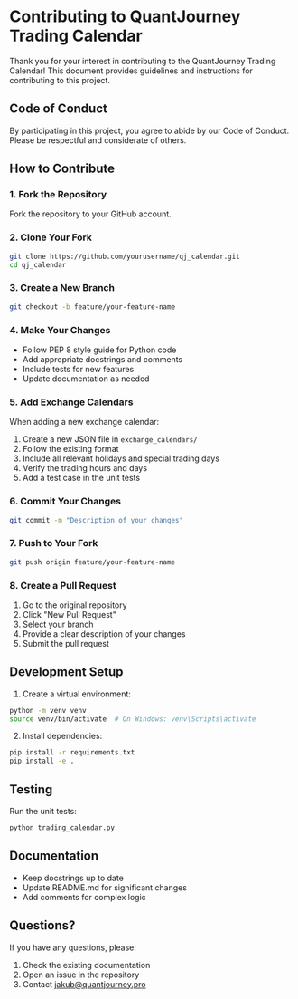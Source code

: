 # Contributing to QuantJourney Trading Calendar

Thank you for your interest in contributing to the QuantJourney Trading Calendar! This document provides guidelines and instructions for contributing to this project.

## Code of Conduct

By participating in this project, you agree to abide by our Code of Conduct. Please be respectful and considerate of others.

## How to Contribute

### 1. Fork the Repository
Fork the repository to your GitHub account.

### 2. Clone Your Fork
```bash
git clone https://github.com/yourusername/qj_calendar.git
cd qj_calendar
```

### 3. Create a New Branch
```bash
git checkout -b feature/your-feature-name
```

### 4. Make Your Changes
- Follow PEP 8 style guide for Python code
- Add appropriate docstrings and comments
- Include tests for new features
- Update documentation as needed

### 5. Add Exchange Calendars
When adding a new exchange calendar:
1. Create a new JSON file in `exchange_calendars/`
2. Follow the existing format
3. Include all relevant holidays and special trading days
4. Verify the trading hours and days
5. Add a test case in the unit tests

### 6. Commit Your Changes
```bash
git commit -m "Description of your changes"
```

### 7. Push to Your Fork
```bash
git push origin feature/your-feature-name
```

### 8. Create a Pull Request
1. Go to the original repository
2. Click "New Pull Request"
3. Select your branch
4. Provide a clear description of your changes
5. Submit the pull request

## Development Setup

1. Create a virtual environment:
```bash
python -m venv venv
source venv/bin/activate  # On Windows: venv\Scripts\activate
```

2. Install dependencies:
```bash
pip install -r requirements.txt
pip install -e .
```

## Testing

Run the unit tests:
```bash
python trading_calendar.py
```

## Documentation

- Keep docstrings up to date
- Update README.md for significant changes
- Add comments for complex logic

## Questions?

If you have any questions, please:
1. Check the existing documentation
2. Open an issue in the repository
3. Contact jakub@quantjourney.pro 